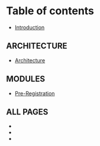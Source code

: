 # Table of contents

* [Introduction](index.md)

## ARCHITECTURE

* [Architecture](MOSIP-Architecture.md)

## MODULES
*  [Pre-Registration](Pre-Registration.md)

## ALL PAGES
*  [](Pre-Registration-APIs.md) 
*  [](Pre-Registration-Functionality.md) 
*  [](Pre-Registration-UI-Developer-Environment-Setup.md)

